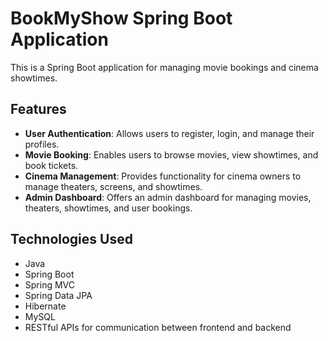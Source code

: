 # BookMyShow Spring Boot Application

This is a Spring Boot application for managing movie bookings and cinema showtimes.

## Features

- **User Authentication**: Allows users to register, login, and manage their profiles.
- **Movie Booking**: Enables users to browse movies, view showtimes, and book tickets.
- **Cinema Management**: Provides functionality for cinema owners to manage theaters, screens, and showtimes.
- **Admin Dashboard**: Offers an admin dashboard for managing movies, theaters, showtimes, and user bookings.

## Technologies Used

- Java
- Spring Boot
- Spring MVC
- Spring Data JPA
- Hibernate
- MySQL
- RESTful APIs for communication between frontend and backend
